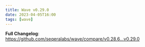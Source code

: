 ```yaml
---
title: Wave v0.29.0
date: 2023-04-05T16:00
tags: [wave]
---
```


**Full Changelog**: https://github.com/seqeralabs/wave/compare/v0.28.6...v0.29.0
